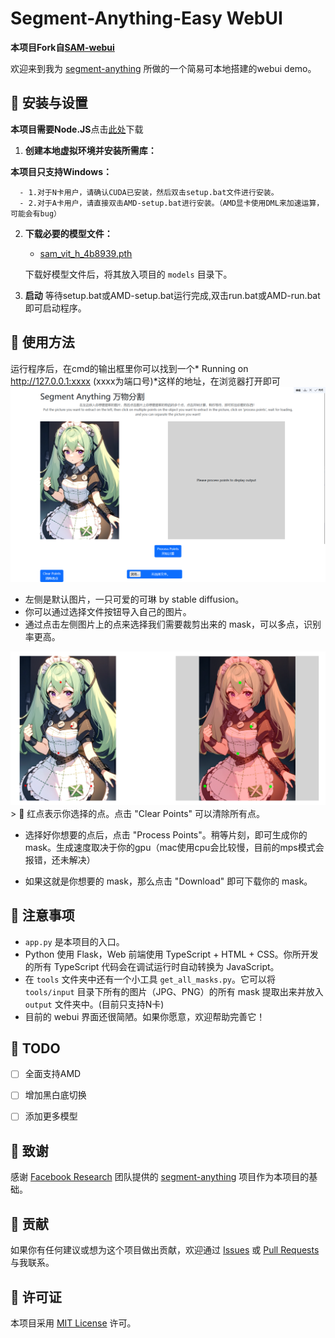 # Segment-Anything-Easy WebUI 
**本项目Fork自[SAM-webui](https://github.com/varhuman/SAM-webui)**

欢迎来到我为 [segment-anything](https://github.com/facebookresearch/segment-anything) 所做的一个简易可本地搭建的webui demo。

## 🚀 安装与设置
**本项目需要Node.JS**点击[此处](https://nodejs.cn/download/)下载

1. **创建本地虚拟环境并安装所需库：**

**本项目只支持Windows：**

      - 1.对于N卡用户，请确认CUDA已安装，然后双击setup.bat文件进行安装。
      - 2.对于A卡用户，请直接双击AMD-setup.bat进行安装。（AMD显卡使用DML来加速运算，可能会有bug）

2. **下载必要的模型文件：**

    - [sam_vit_h_4b8939.pth](https://dl.fbaipublicfiles.com/segment_anything/sam_vit_h_4b8939.pth)


    下载好模型文件后，将其放入项目的 `models` 目录下。

3. **启动**
    等待setup.bat或AMD-setup.bat运行完成,双击run.bat或AMD-run.bat即可启动程序。

## 🎨 使用方法
运行程序后，在cmd的输出框里你可以找到一个* Running on http://127.0.0.1:xxxx (xxxx为端口号)*这样的地址，在浏览器打开即可
![UI](https://github.com/No-22-Github/SAM-webui-Easy/blob/main/tests/UI.png)

- 左侧是默认图片，一只可爱的可琳 by stable diffusion。
- 你可以通过选择文件按钮导入自己的图片。
- 通过点击左侧图片上的点来选择我们需要裁剪出来的 mask，可以多点，识别率更高。

![use](https://github.com/No-22-Github/SAM-webui-Easy/blob/main/tests/useit.png)
    > 🔴 红点表示你选择的点。点击 "Clear Points" 可以清除所有点。

- 选择好你想要的点后，点击 "Process Points"。稍等片刻，即可生成你的 mask。生成速度取决于你的gpu（mac使用cpu会比较慢，目前的mps模式会报错，还未解决）



- 如果这就是你想要的 mask，那么点击 "Download" 即可下载你的 mask。



## 📝 注意事项

- `app.py` 是本项目的入口。
- Python 使用 Flask，Web 前端使用 TypeScript + HTML + CSS。你所开发的所有 TypeScript 代码会在调试运行时自动转换为 JavaScript。
- 在 `tools` 文件夹中还有一个小工具 `get_all_masks.py`。它可以将 `tools/input` 目录下所有的图片（JPG、PNG）的所有 mask 提取出来并放入 `output` 文件夹中。(目前只支持N卡)
- 目前的 webui 界面还很简陋。如果你愿意，欢迎帮助完善它！

## 📓 TODO

- [ ] 全面支持AMD
- [ ] 增加黑白底切换
- [ ] 添加更多模型



## 🌟 致谢

感谢 [Facebook Research](https://github.com/facebookresearch) 团队提供的 [segment-anything](https://github.com/facebookresearch/segment-anything) 项目作为本项目的基础。

## 🤝 贡献

如果你有任何建议或想为这个项目做出贡献，欢迎通过 [Issues](https://github.com/varhuman/SAM-webui/issues) 或 [Pull Requests](https://github.com/varhuman/SAM-webui/pulls) 与我联系。

## 📄 许可证

本项目采用 [MIT License](LICENSE) 许可。

